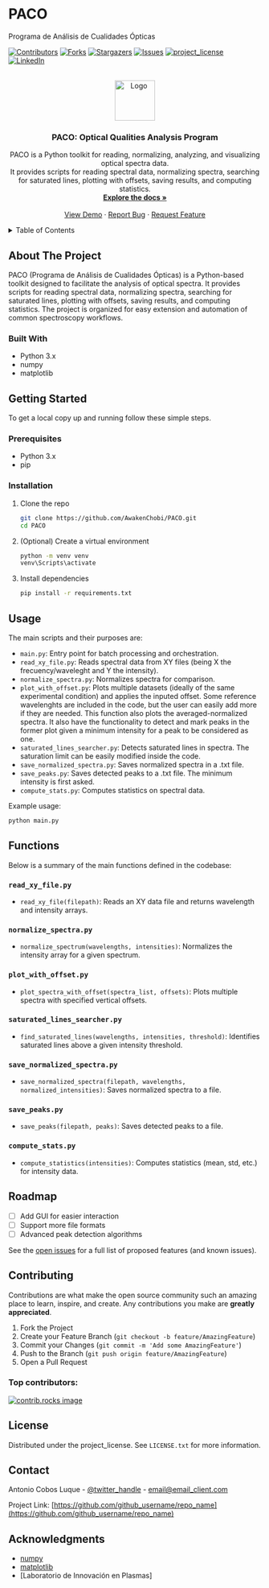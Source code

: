 # PACO
Programa de Análisis de Cualidades Ópticas

<a id="readme-top"></a>

[![Contributors][contributors-shield]][contributors-url]
[![Forks][forks-shield]][forks-url]
[![Stargazers][stars-shield]][stars-url]
[![Issues][issues-shield]][issues-url]
[![project_license][license-shield]][license-url]
[![LinkedIn][linkedin-shield]][linkedin-url]

<br />
<div align="center">
  <a href="https://github.com/github_username/repo_name">
    <img src="images/logo.png" alt="Logo" width="80" height="80">
  </a>

<h3 align="center">PACO: Optical Qualities Analysis Program</h3>

  <p align="center">
    PACO is a Python toolkit for reading, normalizing, analyzing, and visualizing optical spectra data.<br>
    It provides scripts for reading spectral data, normalizing spectra, searching for saturated lines, plotting with offsets, saving results, and computing statistics.<br>
    <a href="https://github.com/github_username/repo_name"><strong>Explore the docs »</strong></a>
    <br />
    <br />
    <a href="https://github.com/github_username/repo_name">View Demo</a>
    &middot;
    <a href="https://github.com/github_username/repo_name/issues/new?labels=bug&template=bug-report---.md">Report Bug</a>
    &middot;
    <a href="https://github.com/github_username/repo_name/issues/new?labels=enhancement&template=feature-request---.md">Request Feature</a>
  </p>
</div>

<details>
  <summary>Table of Contents</summary>
  <ol>
    <li>
      <a href="#about-the-project">About The Project</a>
      <ul>
        <li><a href="#built-with">Built With</a></li>
      </ul>
    </li>
    <li>
      <a href="#getting-started">Getting Started</a>
      <ul>
        <li><a href="#prerequisites">Prerequisites</a></li>
        <li><a href="#installation">Installation</a></li>
      </ul>
    </li>
    <li><a href="#usage">Usage</a></li>
    <li><a href="#functions">Functions</a></li>
    <li><a href="#roadmap">Roadmap</a></li>
    <li><a href="#contributing">Contributing</a></li>
    <li><a href="#license">License</a></li>
    <li><a href="#contact">Contact</a></li>
    <li><a href="#acknowledgments">Acknowledgments</a></li>
  </ol>
</details>

## About The Project

PACO (Programa de Análisis de Cualidades Ópticas) is a Python-based toolkit designed to facilitate the analysis of optical spectra. It provides scripts for reading spectral data, normalizing spectra, searching for saturated lines, plotting with offsets, saving results, and computing statistics. The project is organized for easy extension and automation of common spectroscopy workflows.

### Built With

* Python 3.x
* numpy
* matplotlib

## Getting Started

To get a local copy up and running follow these simple steps.

### Prerequisites

* Python 3.x
* pip

### Installation

1. Clone the repo
   ```sh
   git clone https://github.com/AwakenChobi/PACO.git
   cd PACO
   ```
2. (Optional) Create a virtual environment
   ```sh
   python -m venv venv
   venv\Scripts\activate
   ```
3. Install dependencies
   ```sh
   pip install -r requirements.txt
   ```

## Usage

The main scripts and their purposes are:

- `main.py`: Entry point for batch processing and orchestration.
- `read_xy_file.py`: Reads spectral data from XY files (being X the frecuency/waveleght and Y the intensity).
- `normalize_spectra.py`: Normalizes spectra for comparison.
- `plot_with_offset.py`: Plots multiple datasets (ideally of the same experimental condition) and applies the inputed offset. Some reference wavelenghts are included in the code, but the user can easily add more if they are needed. This function also plots the averaged-normalized spectra. It also have the functionality to detect and mark peaks in the former plot given a minimum intensity for a peak to be considered as one.
- `saturated_lines_searcher.py`: Detects saturated lines in spectra. The saturation limit can be easily modified inside the code.
- `save_normalized_spectra.py`: Saves normalized spectra in a .txt file.
- `save_peaks.py`: Saves detected peaks to a .txt file. The minimum intensity is first asked.
- `compute_stats.py`: Computes statistics on spectral data.

Example usage:
```sh
python main.py
```

## Functions

Below is a summary of the main functions defined in the codebase:

### `read_xy_file.py`
- `read_xy_file(filepath)`: Reads an XY data file and returns wavelength and intensity arrays.

### `normalize_spectra.py`
- `normalize_spectrum(wavelengths, intensities)`: Normalizes the intensity array for a given spectrum.

### `plot_with_offset.py`
- `plot_spectra_with_offset(spectra_list, offsets)`: Plots multiple spectra with specified vertical offsets.

### `saturated_lines_searcher.py`
- `find_saturated_lines(wavelengths, intensities, threshold)`: Identifies saturated lines above a given intensity threshold.

### `save_normalized_spectra.py`
- `save_normalized_spectra(filepath, wavelengths, normalized_intensities)`: Saves normalized spectra to a file.

### `save_peaks.py`
- `save_peaks(filepath, peaks)`: Saves detected peaks to a file.

### `compute_stats.py`
- `compute_statistics(intensities)`: Computes statistics (mean, std, etc.) for intensity data.

## Roadmap

- [ ] Add GUI for easier interaction
- [ ] Support more file formats
- [ ] Advanced peak detection algorithms

See the [open issues](https://github.com/github_username/repo_name/issues) for a full list of proposed features (and known issues).

## Contributing

Contributions are what make the open source community such an amazing place to learn, inspire, and create. Any contributions you make are **greatly appreciated**.

1. Fork the Project
2. Create your Feature Branch (`git checkout -b feature/AmazingFeature`)
3. Commit your Changes (`git commit -m 'Add some AmazingFeature'`)
4. Push to the Branch (`git push origin feature/AmazingFeature`)
5. Open a Pull Request

### Top contributors:

<a href="https://github.com/github_username/repo_name/graphs/contributors">
  <img src="https://contrib.rocks/image?repo=github_username/repo_name" alt="contrib.rocks image" />
</a>

## License

Distributed under the project_license. See `LICENSE.txt` for more information.

## Contact

Antonio Cobos Luque - [@twitter_handle](https://www.researchgate.net/profile/A-Cobos-Luque) - email@email_client.com

Project Link: [https://github.com/github_username/repo_name](https://github.com/github_username/repo_name)

## Acknowledgments

* [numpy](https://numpy.org/)
* [matplotlib](https://matplotlib.org/)
* [Laboratorio de Innovación en Plasmas]

<!-- MARKDOWN LINKS & IMAGES -->
[contributors-shield]: https://img.shields.io/github/contributors/github_username/repo_name.svg?style=for-the-badge
[contributors-url]: https://github.com/github_username/repo_name/graphs/contributors
[forks-shield]: https://img.shields.io/github/forks/github_username/repo_name.svg?style=for-the-badge
[forks-url]: https://github.com/github_username/repo_name/network/members
[stars-shield]: https://img.shields.io/github/stars/github_username/repo_name.svg?style=for-the-badge
[stars-url]: https://github.com/github_username/repo_name/stargazers
[issues-shield]: https://img.shields.io/github/issues/github_username/repo_name.svg?style=for-the-badge
[issues-url]: https://github.com/github_username/repo_name/issues
[license-shield]: https://img.shields.io/github/license/github_username/repo_name.svg?style=for-the-badge
[license-url]: https://github.com/github_username/repo_name/blob/master/LICENSE.txt
[linkedin-shield]: https://img.shields.io/badge/-LinkedIn-black.svg?style=for-the-badge&logo=linkedin&colorB=555
[linkedin-url]: https://linkedin.com/in/linkedin_username